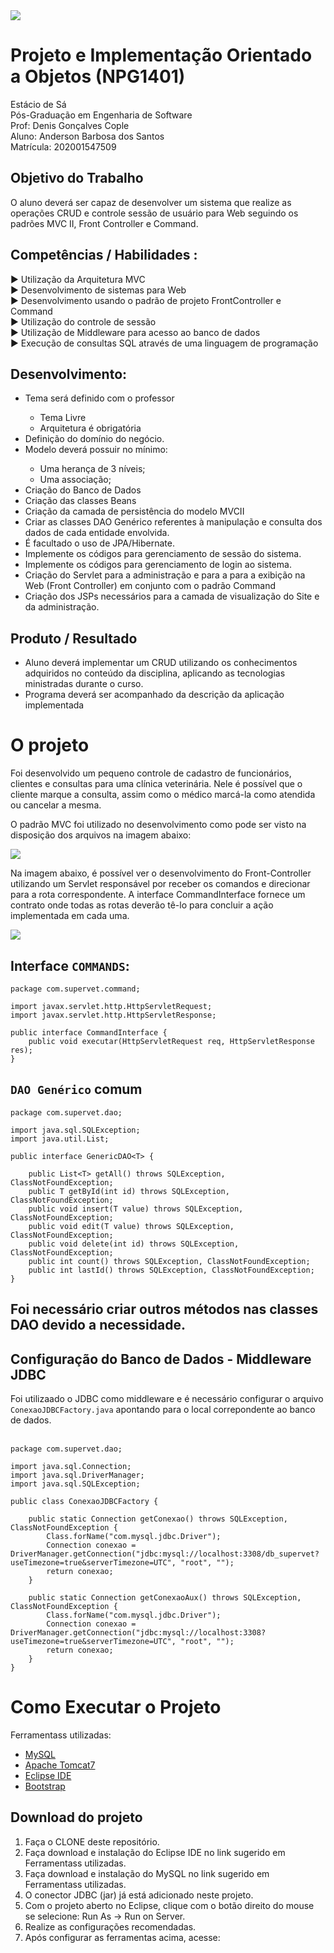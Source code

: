 <img src="https://github.com/dev-anderson-santos/com.supervet/blob/master/WebContent/img/logo_estacio.png">

# Projeto e Implementação Orientado a Objetos (NPG1401)

Estácio de Sá<br/>
Pós-Graduação em Engenharia de Software<br/>
Prof: Denis Gonçalves Cople<br/>
Aluno: Anderson Barbosa dos Santos<br/>
Matrícula: 202001547509

## Objetivo do Trabalho

O aluno deverá ser capaz de desenvolver um sistema que realize as operações CRUD e controle sessão de usuário para Web seguindo os padrões MVC II, Front Controller e Command.

## Competências / Habilidades :

  ► Utilização da Arquitetura MVC<br>
  ► Desenvolvimento de sistemas para Web<br>
  ► Desenvolvimento usando o padrão de projeto FrontController e Command<br>
  ► Utilização do controle de sessão<br>
  ► Utilização de Middleware para acesso ao banco de dados<br>
  ► Execução de consultas SQL através de uma linguagem de programação<br>


## Desenvolvimento:

<ul>
  <li>Tema será definido com o professor</li>
  <ul>
    <li>Tema Livre</li>
    <li>Arquitetura é obrigatória</li>
  </ul>
  <li>Definição do domínio do negócio.</li>
  <li>Modelo deverá possuir no mínimo:</li>
  <ul>
    <li>Uma herança de 3 níveis;</li>
    <li>Uma associação;</li>
  </ul>
  <li>Criação do Banco de Dados</li>
  <li>Criação das classes Beans</li>
  <li>Criação da camada de persistência do modelo MVCII</li>
  <li>Criar as classes DAO Genérico referentes à manipulação e consulta dos dados de cada entidade envolvida.</li>
  <li>É facultado o uso de JPA/Hibernate.</li>
  <li>Implemente os códigos para gerenciamento de sessão do sistema.</li>
  <li>Implemente os códigos para gerenciamento de login ao sistema.</li>
  <li>Criação do Servlet para a administração e para a para a exibição na Web (Front Controller) em conjunto com o padrão Command</li>
  <li>Criação dos JSPs necessários para a camada de visualização do Site e da administração.</li>
</ul>
 
## Produto / Resultado

<ul>
  <li>Aluno deverá implementar um CRUD utilizando os conhecimentos adquiridos no conteúdo da disciplina, aplicando as tecnologias ministradas durante o curso.</li>
  <li>Programa deverá ser acompanhado da descrição da aplicação implementada</li>
</ul>

# O projeto

Foi desenvolvido um pequeno controle de cadastro de funcionários, clientes e consultas para uma clínica veterinária.
Nele é possível que o cliente marque a consulta, assim como o médico marcá-la como atendida ou cancelar a mesma.

O padrão MVC foi utilizado no desenvolvimento como pode ser visto na disposição dos arquivos na imagem abaixo:

<img src="https://github.com/dev-anderson-santos/com.supervet/blob/master/WebContent/img/mvc.PNG">

Na imagem abaixo, é possível ver o desenvolvimento do Front-Controller utilizando um Servlet responsável por receber os comandos e direcionar para a rota correspondente. A interface CommandInterface fornece um contrato onde todas as rotas deverão tê-lo para concluir a ação implementada em cada uma.

<img src="https://github.com/dev-anderson-santos/com.supervet/blob/master/WebContent/img/command_front_servlet.PNG">


## Interface `COMMANDS`:

```
package com.supervet.command;

import javax.servlet.http.HttpServletRequest;
import javax.servlet.http.HttpServletResponse;

public interface CommandInterface {
    public void executar(HttpServletRequest req, HttpServletResponse res);
}
```
## `DAO Genérico` comum

```
package com.supervet.dao;

import java.sql.SQLException;
import java.util.List;

public interface GenericDAO<T> {

	public List<T> getAll() throws SQLException, ClassNotFoundException;
	public T getById(int id) throws SQLException, ClassNotFoundException;
	public void insert(T value) throws SQLException, ClassNotFoundException;
	public void edit(T value) throws SQLException, ClassNotFoundException;
	public void delete(int id) throws SQLException, ClassNotFoundException;	
	public int count() throws SQLException, ClassNotFoundException;	
	public int lastId() throws SQLException, ClassNotFoundException;
}

```
## Foi necessário criar outros métodos nas classes DAO devido a necessidade.

## Configuração do Banco de Dados - Middleware JDBC

Foi utilizaado o JDBC como middleware e é necessário configurar o arquivo `ConexaoJDBCFactory.java` apontando para o local correpondente ao banco de dados.<br/><br/>

```
package com.supervet.dao;

import java.sql.Connection;
import java.sql.DriverManager;
import java.sql.SQLException;

public class ConexaoJDBCFactory {

    public static Connection getConexao() throws SQLException, ClassNotFoundException {
        Class.forName("com.mysql.jdbc.Driver");
        Connection conexao = DriverManager.getConnection("jdbc:mysql://localhost:3308/db_supervet?useTimezone=true&serverTimezone=UTC", "root", "");
        return conexao;
    }
    
    public static Connection getConexaoAux() throws SQLException, ClassNotFoundException {
        Class.forName("com.mysql.jdbc.Driver");
        Connection conexao = DriverManager.getConnection("jdbc:mysql://localhost:3308?useTimezone=true&serverTimezone=UTC", "root", "");
        return conexao;
    }
}

```

# Como Executar o Projeto

Ferramentass utilizadas:

 - [MySQL](https://dev.mysql.com/get/Downloads/MySQLInstaller/mysql-installer-community-5.7.30.0.msi)
 - [Apache Tomcat7](https://tomcat.apache.org/download-70.cgi)
 - [Eclipse IDE](https://www.eclipse.org/downloads/download.php?file=/oomph/epp/2020-03/R/eclipse-inst-win64.exe)
 - [Bootstrap](https://getbootstrap.com/docs/4.1/getting-started/introduction/)

## Download do projeto

<ol>
  <li>Faça o CLONE deste repositório.</li>
  <li>Faça download e instalação do Eclipse IDE no link sugerido em Ferramentass utilizadas.</li>
  <li>Faça download e instalação do MySQL no link sugerido em Ferramentass utilizadas.</li>
  <li>O conector JDBC (jar) já está adicionado neste projeto.</li>
  <li>Com o projeto aberto no Eclipse, clique com o botão direito do mouse se selecione: Run As -> Run on Server.</li>
  <li>Realize as configurações recomendadas.</li>
  <li>Após configurar as ferramentas acima, acesse: <http://localhost:8080/SuperVet/controlador?xpto=Start></li>
</ol>

